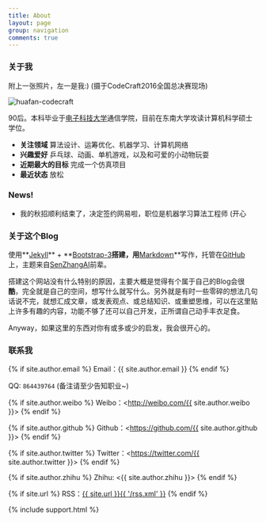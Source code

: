 ```yaml
---
title: About
layout: page
group: navigation
comments: true
---
```


### 关于我
附上一张照片，左一是我:)  (摄于CodeCraft2016全国总决赛现场)

![huafan-codecraft](https://cl.ly/1x261c1I0N29/mmexport1467890508575.jpg)

90后。本科毕业于[电子科技大学](http://www.uestc.edu.cn/)通信学院，目前在东南大学攻读计算机科学硕士学位。

- **关注领域** 算法设计、运筹优化、机器学习、计算机网络
- **兴趣爱好** 乒乓球、动画、单机游戏，以及和可爱的小动物玩耍
- **近期最大的目标** 完成一个仿真项目
- **最近状态** 放松

### News!

- 我的秋招顺利结束了，决定签约网易啦，职位是机器学习算法工程师 (开心

### 关于这个Blog
使用**[Jekyll](https://jekyllrb.com/)** + **[Bootstrap-3](http://v3.bootcss.com/)**搭建，用**[Markdown](http://sspai.com/25137)**写作，托管在[GitHub](https://github.com/mioopoi/mioopoi.github.io)上，主题来自[SenZhangAI](https://github.com/SenZhangAI/senzhangai.github.com)前辈。

搭建这个网站没有什么特别的原因，主要大概是觉得有个属于自己的Blog会很**酷**，完全就是自己的空间，想写什么就写什么。另外就是有时一些零碎的想法几句话说不完，就想汇成文章，或发表观点、或总结知识、或重塑思维，可以在这里贴上许多有趣的内容，功能不够了还可以自己开发，正所谓自己动手丰衣足食。

Anyway，如果这里的东西对你有或多或少的启发，我会很开心的。


### 联系我

{% if site.author.email %}
Email：{{ site.author.email }}
{% endif %}

QQ: `864439764` (备注请至少告知职业~)

{% if site.author.weibo %}
Weibo：<http://weibo.com/{{ site.author.weibo }}>
{% endif %}

{% if site.author.github %}
Github：<https://github.com/{{ site.author.github }}>
{% endif %}

{% if site.author.twitter %}
Twitter：<https://twitter.com/{{ site.author.twitter }}>
{% endif %}

{% if site.author.zhihu %}
Zhihu: <{{ site.author.zhihu }}>
{% endif %}

{% if site.url %}
RSS：[{{ site.url }}{{ '/rss.xml' }}](/rss.xml)
{% endif %}

{% include support.html %}
